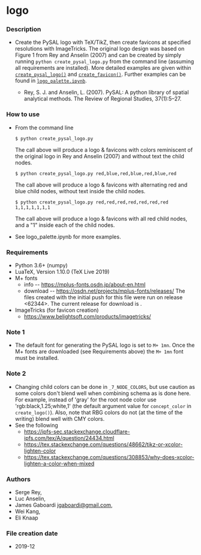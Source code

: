 # logo

### Description
 * Create the PySAL logo with TeX/TikZ, then create
    favicons at specified resolutions with ImageTricks.
    The original logo design was based on Figure 1 from Rey and Anselin (2007)
    and can be created by simply running `python create_pysal_logo.py` from
    the command line (assuming all requirements are installed). More detailed 
    examples are given within 
    [`create_pysal_logo()`](https://github.com/pysal/logo/blob/f028534c31622beeea295418b1e0e5a37e3413b4/create_pysal_logo.py#L270) 
    and [`create_favicon()`](https://github.com/pysal/logo/blob/f028534c31622beeea295418b1e0e5a37e3413b4/create_pysal_logo.py#L428).
    Further examples can be found in [`logo_palette.ipynb`](https://github.com/pysal/logo/blob/master/logo_palette.ipynb).
    
    * Rey, S. J. and Anselin, L. (2007). PySAL: A python library of
    spatial analytical methods. The Review of Regional Studies, 37(1):5–27.
    
### How to use
  * From the command line
        
    ```
    $ python create_pysal_logo.py
    ```

    The call above will produce a logo & favicons with colors 
    reminiscent of the original logo in Rey and Anselin (2007)
    and without text the child nodes.

    ```
    $ python create_pysal_logo.py red,blue,red,blue,red,blue,red
    ```

    The call above will produce a logo & favicons with alternating
    red and blue child nodes, without text inside the child nodes.

    ```
    $ python create_pysal_logo.py red,red,red,red,red,red,red 1,1,1,1,1,1,1
    ```

    The call above will produce a logo & favicons with all
    red child nodes, and a "1" inside each of the child nodes.
    
  * See logo_palette.ipynb for more examples.

### Requirements
  * Python 3.6+ (numpy)
  * LuaTeX, Version 1.10.0 (TeX Live 2019)
  * M+ fonts
      * info -- https://mplus-fonts.osdn.jp/about-en.html
      * download -- https://osdn.net/projects/mplus-fonts/releases/<RELEASE>
          The files created with the initial push for this file were run
          on release <62344>. The current release for download is <p14454>.
  * ImageTricks (for favicon creation)
      * https://www.belightsoft.com/products/imagetricks/

### Note 1
  * The default font for generating the PySAL logo is set to `M+ 1mn`.
  Once the M+ fonts are downloaded (see Requirements above) the 
  `M+ 1mn` font must be installed.

### Note 2
  * Changing child colors can be done in `_7_NODE_COLORS`, but use
  caution as some colors don't blend well when combining schema as
  is done here. For example, instead of 'gray' for the root node
  color use 'rgb:black,1.25;white,1' (the default argument value for
  `concept_color` in `create_logo()`). Also, note that RBG colors
  do not (at the time of the writing) blend well with CMY colors.
  * See the following
    * https://ipfs-sec.stackexchange.cloudflare-ipfs.com/tex/A/question/24434.html
    * https://tex.stackexchange.com/questions/48662/tikz-or-xcolor-lighten-color
    * https://tex.stackexchange.com/questions/308853/why-does-xcolor-lighten-a-color-when-mixed

### Authors
  * Serge Rey,
  * Luc Anselin,
  * James Gaboardi <jgaboardi@gmail.com>,
  * Wei Kang,
  * Eli Knaap

### File creation date
  * 2019-12

